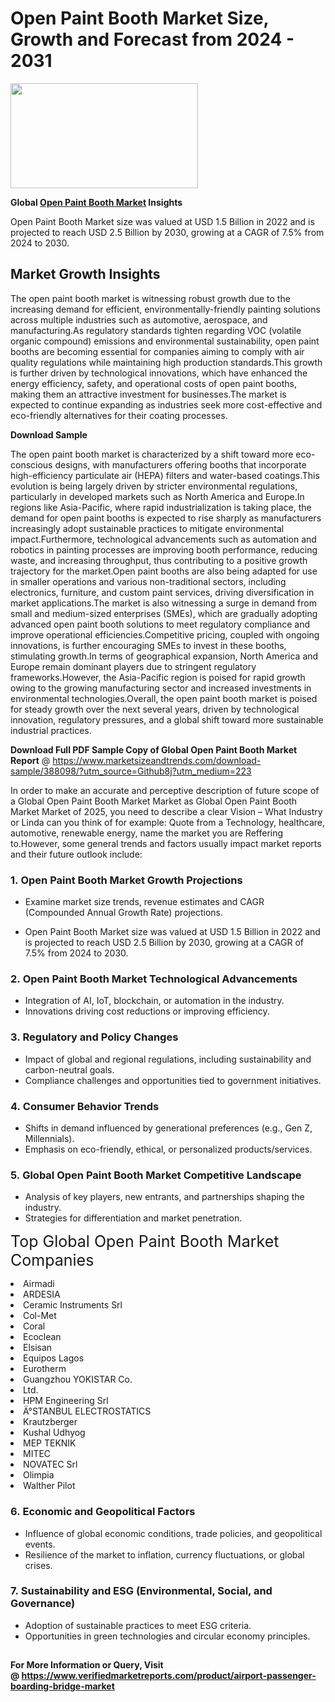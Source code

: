 <H1>Open Paint Booth Market Size, Growth and Forecast from 2024 - 2031</H1><img class="aligncenter size-medium wp-image-584254" src="https://thirdeyenews.in/wp-content/uploads/2024/09/Global-Market-Research-300x168.jpeg" alt="" width="300" height="168" /><p><strong>Global&nbsp;<a href="https://www.marketsizeandtrends.com/download-sample/388098/?utm_source=Github8j?utm_medium=223">Open Paint Booth Market</a> Insights</strong></p><p>Open Paint Booth Market size was valued at USD 1.5 Billion in 2022 and is projected to reach USD 2.5 Billion by 2030, growing at a CAGR of 7.5% from 2024 to 2030.</p><p><h2>Market Growth Insights</h2> <p>The open paint booth market is witnessing robust growth due to the increasing demand for efficient, environmentally-friendly painting solutions across multiple industries such as automotive, aerospace, and manufacturing.As regulatory standards tighten regarding VOC (volatile organic compound) emissions and environmental sustainability, open paint booths are becoming essential for companies aiming to comply with air quality regulations while maintaining high production standards.This growth is further driven by technological innovations, which have enhanced the energy efficiency, safety, and operational costs of open paint booths, making them an attractive investment for businesses.The market is expected to continue expanding as industries seek more cost-effective and eco-friendly alternatives for their coating processes.</p> <p><strong>Download Sample</strong></p> <p>The open paint booth market is characterized by a shift toward more eco-conscious designs, with manufacturers offering booths that incorporate high-efficiency particulate air (HEPA) filters and water-based coatings.This evolution is being largely driven by stricter environmental regulations, particularly in developed markets such as North America and Europe.In regions like Asia-Pacific, where rapid industrialization is taking place, the demand for open paint booths is expected to rise sharply as manufacturers increasingly adopt sustainable practices to mitigate environmental impact.Furthermore, technological advancements such as automation and robotics in painting processes are improving booth performance, reducing waste, and increasing throughput, thus contributing to a positive growth trajectory for the market.Open paint booths are also being adapted for use in smaller operations and various non-traditional sectors, including electronics, furniture, and custom paint services, driving diversification in market applications.The market is also witnessing a surge in demand from small and medium-sized enterprises (SMEs), which are gradually adopting advanced open paint booth solutions to meet regulatory compliance and improve operational efficiencies.Competitive pricing, coupled with ongoing innovations, is further encouraging SMEs to invest in these booths, stimulating growth.In terms of geographical expansion, North America and Europe remain dominant players due to stringent regulatory frameworks.However, the Asia-Pacific region is poised for rapid growth owing to the growing manufacturing sector and increased investments in environmental technologies.Overall, the open paint booth market is poised for steady growth over the next several years, driven by technological innovation, regulatory pressures, and a global shift toward more sustainable industrial practices.</p> <p><span class=""><strong>Download Full PDF Sample Copy of Global Open Paint Booth Market Report</strong> @ <a href="https://www.marketsizeandtrends.com/download-sample/388098/?utm_source=Github8j?utm_medium=223" target="_blank">https://www.marketsizeandtrends.com/download-sample/388098/?utm_source=Github8j?utm_medium=223</a></span></p><p>In order to make an accurate and perceptive description of future scope of a Global&nbsp;Open Paint Booth Market Market as Global&nbsp;Open Paint Booth Market Market of 2025, you need to describe a clear Vision &ndash; What Industry or Linda can you think of for example: Quote from a Technology, healthcare, automotive, renewable energy, name the market you are Reffering to.However, some general trends and factors usually impact market reports and their future outlook include:</p><h3>1.&nbsp;<strong>Open Paint Booth Market Growth Projections</strong></h3><ul><li>Examine market size trends, revenue estimates and CAGR (Compounded Annual Growth Rate) projections.</li><li><p>Open Paint Booth Market size was valued at USD 1.5 Billion in 2022 and is projected to reach USD 2.5 Billion by 2030, growing at a CAGR of 7.5% from 2024 to 2030.</p></li></ul><h3>2.&nbsp;<strong>Open Paint Booth Market Technological Advancements</strong></h3><ul><li>Integration of AI, IoT, blockchain, or automation in the industry.</li><li>Innovations driving cost reductions or improving efficiency.</li></ul><h3>3.&nbsp;<strong>Regulatory and Policy Changes</strong></h3><ul><li>Impact of global and regional regulations, including sustainability and carbon-neutral goals.</li><li>Compliance challenges and opportunities tied to government initiatives.</li></ul><h3>4.&nbsp;<strong>Consumer Behavior Trends</strong></h3><ul><li>Shifts in demand influenced by generational preferences (e.g., Gen Z, Millennials).</li><li>Emphasis on eco-friendly, ethical, or personalized products/services.</li></ul><h3>5.&nbsp;<strong>Global Open Paint Booth Market Competitive Landscape</strong></h3><ul><li>Analysis of key players, new entrants, and partnerships shaping the industry.</li><li>Strategies for differentiation and market penetration.</li></ul><p data-pm-slice="1 1 []"><span style="color: inherit; font-family: inherit; font-size: 25px;">Top Global Open Paint Booth Market Companies</span></p><div class="" data-test-id=""><p><li>Airmadi</li><li> ARDESIA</li><li> Ceramic Instruments Srl</li><li> Col-Met</li><li> Coral</li><li> Ecoclean</li><li> Elsisan</li><li> Equipos Lagos</li><li> Eurotherm</li><li> Guangzhou YOKISTAR Co.</li><li> Ltd.</li><li> HPM Engineering Srl</li><li> Ä°STANBUL ELECTROSTATICS</li><li> Krautzberger</li><li> Kushal Udhyog</li><li> MEP TEKNIK</li><li> MITEC</li><li> NOVATEC Srl</li><li> Olimpia</li><li> Walther Pilot</li></p></div><h3>6.&nbsp;<strong>Economic and Geopolitical Factors</strong></h3><ul><li>Influence of global economic conditions, trade policies, and geopolitical events.</li><li>Resilience of the market to inflation, currency fluctuations, or global crises.</li></ul><h3>7.&nbsp;<strong>Sustainability and ESG (Environmental, Social, and Governance)</strong></h3><ul><li>Adoption of sustainable practices to meet ESG criteria.</li><li>Opportunities in green technologies and circular economy principles.</li></ul><h2><strong style="font-size: 14px;">For More Information or Query, Visit @&nbsp;</strong><a style="background-color: #ffffff; font-size: 14px;" href="https://www.marketsizeandtrends.com/report/open-paint-booth-market/" target="_blank">https://www.verifiedmarketreports.com/product/airport-passenger-boarding-bridge-market</a></h2>